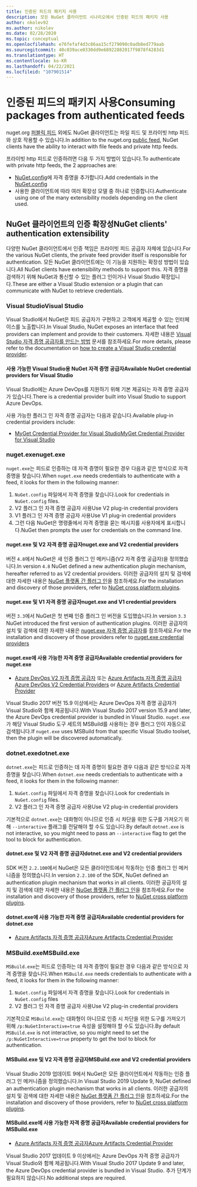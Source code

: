 ```yaml
---
title: 인증된 피드의 패키지 사용
description: 모든 NuGet 클라이언트 시나리오에서 인증된 피드의 패키지 사용
author: nkolev92
ms.author: nikolev
ms.date: 02/28/2020
ms.topic: conceptual
ms.openlocfilehash: e76fefaf4d3c86aa15cf279090c0adb8ed779aab
ms.sourcegitcommit: 40c039ace0330dd9e68922882017f9878f4283d1
ms.translationtype: HT
ms.contentlocale: ko-KR
ms.lasthandoff: 04/22/2021
ms.locfileid: "107901514"
---
```

# <a name="consuming-packages-from-authenticated-feeds"></a><span data-ttu-id="4fa8d-103">인증된 피드의 패키지 사용</span><span class="sxs-lookup"><span data-stu-id="4fa8d-103">Consuming packages from authenticated feeds</span></span>

<span data-ttu-id="4fa8d-104">nuget.org [퍼블릭 피드](https://api.nuget.org/v3/index.json) 외에도 NuGet 클라이언트는 파일 피드 및 프라이빗 http 피드와 상호 작용할 수 있습니다.</span><span class="sxs-lookup"><span data-stu-id="4fa8d-104">In addition to the nuget.org [public feed](https://api.nuget.org/v3/index.json), NuGet clients have the ability to interact with file feeds and private http feeds.</span></span>


<span data-ttu-id="4fa8d-105">프라이빗 http 피드로 인증하려면 다음 두 가지 방법이 있습니다.</span><span class="sxs-lookup"><span data-stu-id="4fa8d-105">To authenticate with private http feeds, the 2 approaches are:</span></span>

* <span data-ttu-id="4fa8d-106">[NuGet.config](../reference/nuget-config-file.md#packagesourcecredentials)에 자격 증명을 추가합니다.</span><span class="sxs-lookup"><span data-stu-id="4fa8d-106">Add credentials in the [NuGet.config](../reference/nuget-config-file.md#packagesourcecredentials)</span></span>
* <span data-ttu-id="4fa8d-107">사용한 클라이언트에 따라 여러 확장성 모델 중 하나로 인증합니다.</span><span class="sxs-lookup"><span data-stu-id="4fa8d-107">Authenticate using one of the many extensibility models depending on the client used.</span></span>

## <a name="nuget-clients-authentication-extensibility"></a><span data-ttu-id="4fa8d-108">NuGet 클라이언트의 인증 확장성</span><span class="sxs-lookup"><span data-stu-id="4fa8d-108">NuGet clients' authentication extensibility</span></span>

<span data-ttu-id="4fa8d-109">다양한 NuGet 클라이언트에서 인증 책임은 프라이빗 피드 공급자 자체에 있습니다.</span><span class="sxs-lookup"><span data-stu-id="4fa8d-109">For the various NuGet clients, the private feed provider itself is responsible for authentication.</span></span>
<span data-ttu-id="4fa8d-110">모든 NuGet 클라이언트에는 이 기능을 지원하는 확장성 방법이 있습니다.</span><span class="sxs-lookup"><span data-stu-id="4fa8d-110">All NuGet clients have extensibility methods to support this.</span></span> <span data-ttu-id="4fa8d-111">자격 증명을 검색하기 위해 NuGet과 통신할 수 있는 플러그 인이거나 Visual Studio 확장입니다.</span><span class="sxs-lookup"><span data-stu-id="4fa8d-111">These are either a Visual Studio extension or a plugin that can communicate with NuGet to retrieve credentials.</span></span>

### <a name="visual-studio"></a><span data-ttu-id="4fa8d-112">Visual Studio</span><span class="sxs-lookup"><span data-stu-id="4fa8d-112">Visual Studio</span></span>

<span data-ttu-id="4fa8d-113">Visual Studio에서 NuGet은 피드 공급자가 구현하고 고객에게 제공할 수 있는 인터페이스를 노출합니다.</span><span class="sxs-lookup"><span data-stu-id="4fa8d-113">In Visual Studio, NuGet exposes an interface that feed providers can implement and provide to their customers.</span></span> <span data-ttu-id="4fa8d-114">자세한 내용은 [Visual Studio 자격 증명 공급자를 만드는 방법](../reference/extensibility/NuGet-Credential-Providers-for-Visual-Studio.md) 문서를 참조하세요.</span><span class="sxs-lookup"><span data-stu-id="4fa8d-114">For more details, please refer to the documentation on [how to create a Visual Studio credential provider](../reference/extensibility/NuGet-Credential-Providers-for-Visual-Studio.md).</span></span>

#### <a name="available-nuget-credential-providers-for-visual-studio"></a><span data-ttu-id="4fa8d-115">사용 가능한 Visual Studio용 NuGet 자격 증명 공급자</span><span class="sxs-lookup"><span data-stu-id="4fa8d-115">Available NuGet credential providers for Visual Studio</span></span>

<span data-ttu-id="4fa8d-116">Visual Studio에는 Azure DevOps를 지원하기 위해 기본 제공되는 자격 증명 공급자가 있습니다.</span><span class="sxs-lookup"><span data-stu-id="4fa8d-116">There is a credential provider built into Visual Studio to support Azure DevOps.</span></span>


<span data-ttu-id="4fa8d-117">사용 가능한 플러그 인 자격 증명 공급자는 다음과 같습니다.</span><span class="sxs-lookup"><span data-stu-id="4fa8d-117">Available plug-in credential providers include:</span></span>

* [<span data-ttu-id="4fa8d-118">MyGet Credential Provider for Visual Studio</span><span class="sxs-lookup"><span data-stu-id="4fa8d-118">MyGet Credential Provider for Visual Studio</span></span>](http://docs.myget.org/docs/reference/credential-provider-for-visual-studio)

### <a name="nugetexe"></a><span data-ttu-id="4fa8d-119">nuget.exe</span><span class="sxs-lookup"><span data-stu-id="4fa8d-119">nuget.exe</span></span>

<span data-ttu-id="4fa8d-120">`nuget.exe`는 피드로 인증하는 데 자격 증명이 필요한 경우 다음과 같은 방식으로 자격 증명을 찾습니다.</span><span class="sxs-lookup"><span data-stu-id="4fa8d-120">When `nuget.exe` needs credentials to authenticate with a feed, it looks for them in the following manner:</span></span>

1. <span data-ttu-id="4fa8d-121">`NuGet.config` 파일에서 자격 증명을 찾습니다.</span><span class="sxs-lookup"><span data-stu-id="4fa8d-121">Look for credentials in `NuGet.config` files.</span></span>
1. <span data-ttu-id="4fa8d-122">V2 플러그 인 자격 증명 공급자 사용</span><span class="sxs-lookup"><span data-stu-id="4fa8d-122">Use V2 plug-in credential providers</span></span>
1. <span data-ttu-id="4fa8d-123">V1 플러그 인 자격 증명 공급자 사용</span><span class="sxs-lookup"><span data-stu-id="4fa8d-123">Use V1 plug-in credential providers</span></span>
1. <span data-ttu-id="4fa8d-124">그런 다음 NuGet은 명령줄에서 자격 증명을 묻는 메시지를 사용자에게 표시합니다.</span><span class="sxs-lookup"><span data-stu-id="4fa8d-124">NuGet then prompts the user for credentials on the command line.</span></span>

#### <a name="nugetexe-and-v2-credential-providers"></a><span data-ttu-id="4fa8d-125">nuget.exe 및 V2 자격 증명 공급자</span><span class="sxs-lookup"><span data-stu-id="4fa8d-125">nuget.exe and V2 credential providers</span></span>

<span data-ttu-id="4fa8d-126">버전 `4.8`에서 NuGet은 새 인증 플러그 인 메커니즘(V2 자격 증명 공급자)을 정의했습니다.</span><span class="sxs-lookup"><span data-stu-id="4fa8d-126">In version `4.8` NuGet defined a new authentication plugin mechanism, hereafter referred to as V2 credential providers.</span></span>
<span data-ttu-id="4fa8d-127">이러한 공급자의 설치 및 검색에 대한 자세한 내용은 [NuGet 플랫폼 간 플러그 인](../reference/extensibility/NuGet-Cross-Platform-Plugins.md#plugin-installation-and-discovery)을 참조하세요.</span><span class="sxs-lookup"><span data-stu-id="4fa8d-127">For the installation and discovery of those providers, refer to [NuGet cross platform plugins](../reference/extensibility/NuGet-Cross-Platform-Plugins.md#plugin-installation-and-discovery).</span></span>

#### <a name="nugetexe-and-v1-credential-providers"></a><span data-ttu-id="4fa8d-128">nuget.exe 및 V1 자격 증명 공급자</span><span class="sxs-lookup"><span data-stu-id="4fa8d-128">nuget.exe and V1 credential providers</span></span>

<span data-ttu-id="4fa8d-129">버전 `3.3`에서 NuGet은 첫 번째 인증 플러그 인 버전을 도입했습니다.</span><span class="sxs-lookup"><span data-stu-id="4fa8d-129">In version `3.3` NuGet introduced the first version of authentication plugins.</span></span>
<span data-ttu-id="4fa8d-130">이러한 공급자의 설치 및 검색에 대한 자세한 내용은 [nuget.exe 자격 증명 공급자](../reference/extensibility/nuget-exe-Credential-Providers.md#nugetexe-credential-provider-discovery)를 참조하세요.</span><span class="sxs-lookup"><span data-stu-id="4fa8d-130">For the installation and discovery of those providers refer to [nuget.exe credential providers](../reference/extensibility/nuget-exe-Credential-Providers.md#nugetexe-credential-provider-discovery)</span></span>

#### <a name="available-credential-providers-for-nugetexe"></a><span data-ttu-id="4fa8d-131">nuget.exe에 사용 가능한 자격 증명 공급자</span><span class="sxs-lookup"><span data-stu-id="4fa8d-131">Available credential providers for nuget.exe</span></span>

* <span data-ttu-id="4fa8d-132">[Azure DevOps V2 자격 증명 공급자](/azure/devops/artifacts/nuget/nuget-exe#add-a-feed-to-nuget-482-or-later) 또는 [Azure Artifacts 자격 증명 공급자](https://github.com/microsoft/artifacts-credprovider)</span><span class="sxs-lookup"><span data-stu-id="4fa8d-132">[Azure DevOps V2 Credential Providers](/azure/devops/artifacts/nuget/nuget-exe#add-a-feed-to-nuget-482-or-later) or [Azure Artifacts Credential Provider](https://github.com/microsoft/artifacts-credprovider)</span></span>

<span data-ttu-id="4fa8d-133">Visual Studio 2017 버전 15.9 이상에서는 Azure DevOps 자격 증명 공급자가 Visual Studio와 함께 제공됩니다.</span><span class="sxs-lookup"><span data-stu-id="4fa8d-133">With Visual Studio 2017 version 15.9 and later, the Azure DevOps credential provider is bundled in Visual Studio.</span></span>
<span data-ttu-id="4fa8d-134">`nuget.exe`가 해당 Visual Studio 도구 세트의 MSBuild를 사용하는 경우 플러그 인이 자동으로 검색됩니다.</span><span class="sxs-lookup"><span data-stu-id="4fa8d-134">If `nuget.exe` uses MSBuild from that specific Visual Studio toolset, then the plugin will be discovered automatically.</span></span>

### <a name="dotnetexe"></a><span data-ttu-id="4fa8d-135">dotnet.exe</span><span class="sxs-lookup"><span data-stu-id="4fa8d-135">dotnet.exe</span></span>

<span data-ttu-id="4fa8d-136">`dotnet.exe`는 피드로 인증하는 데 자격 증명이 필요한 경우 다음과 같은 방식으로 자격 증명을 찾습니다.</span><span class="sxs-lookup"><span data-stu-id="4fa8d-136">When `dotnet.exe` needs credentials to authenticate with a feed, it looks for them in the following manner:</span></span>

1. <span data-ttu-id="4fa8d-137">`NuGet.config` 파일에서 자격 증명을 찾습니다.</span><span class="sxs-lookup"><span data-stu-id="4fa8d-137">Look for credentials in `NuGet.config` files.</span></span>
1. <span data-ttu-id="4fa8d-138">V2 플러그 인 자격 증명 공급자 사용</span><span class="sxs-lookup"><span data-stu-id="4fa8d-138">Use V2 plug-in credential providers</span></span>

<span data-ttu-id="4fa8d-139">기본적으로 `dotnet.exe`는 대화형이 아니므로 인증 시 차단을 위한 도구를 가져오기 위해 `--interactive` 플래그를 전달해야 할 수도 있습니다.</span><span class="sxs-lookup"><span data-stu-id="4fa8d-139">By default `dotnet.exe` is not interactive, so you might need to pass an `--interactive` flag to get the tool to block for authentication.</span></span>

#### <a name="dotnetexe-and-v2-credential-providers"></a><span data-ttu-id="4fa8d-140">dotnet.exe 및 V2 자격 증명 공급자</span><span class="sxs-lookup"><span data-stu-id="4fa8d-140">dotnet.exe and V2 credential providers</span></span>

<span data-ttu-id="4fa8d-141">SDK 버전 `2.2.100`에서 NuGet은 모든 클라이언트에서 작동하는 인증 플러그 인 메커니즘을 정의했습니다.</span><span class="sxs-lookup"><span data-stu-id="4fa8d-141">In version `2.2.100` of the SDK, NuGet defined an authentication plugin mechanism that works in all clients.</span></span>
<span data-ttu-id="4fa8d-142">이러한 공급자의 설치 및 검색에 대한 자세한 내용은 [NuGet 플랫폼 간 플러그 인](../reference/extensibility/NuGet-Cross-Platform-Plugins.md#plugin-installation-and-discovery)을 참조하세요.</span><span class="sxs-lookup"><span data-stu-id="4fa8d-142">For the installation and discovery of those providers, refer to [NuGet cross platform plugins](../reference/extensibility/NuGet-Cross-Platform-Plugins.md#plugin-installation-and-discovery).</span></span>

#### <a name="available-credential-providers-for-dotnetexe"></a><span data-ttu-id="4fa8d-143">dotnet.exe에 사용 가능한 자격 증명 공급자</span><span class="sxs-lookup"><span data-stu-id="4fa8d-143">Available credential providers for dotnet.exe</span></span>

* [<span data-ttu-id="4fa8d-144">Azure Artifacts 자격 증명 공급자</span><span class="sxs-lookup"><span data-stu-id="4fa8d-144">Azure Artifacts Credential Provider</span></span>](https://github.com/microsoft/artifacts-credprovider)

### <a name="msbuildexe"></a><span data-ttu-id="4fa8d-145">MSBuild.exe</span><span class="sxs-lookup"><span data-stu-id="4fa8d-145">MSBuild.exe</span></span>

<span data-ttu-id="4fa8d-146">`MSBuild.exe`는 피드로 인증하는 데 자격 증명이 필요한 경우 다음과 같은 방식으로 자격 증명을 찾습니다.</span><span class="sxs-lookup"><span data-stu-id="4fa8d-146">When `MSBuild.exe` needs credentials to authenticate with a feed, it looks for them in the following manner:</span></span>

1. <span data-ttu-id="4fa8d-147">`NuGet.config` 파일에서 자격 증명을 찾습니다.</span><span class="sxs-lookup"><span data-stu-id="4fa8d-147">Look for credentials in `NuGet.config` files</span></span>
1. <span data-ttu-id="4fa8d-148">V2 플러그 인 자격 증명 공급자 사용</span><span class="sxs-lookup"><span data-stu-id="4fa8d-148">Use V2 plug-in credential providers</span></span>

<span data-ttu-id="4fa8d-149">기본적으로 `MSBuild.exe`는 대화형이 아니므로 인증 시 차단을 위한 도구를 가져오기 위해 `/p:NuGetInteractive=true` 속성을 설정해야 할 수도 있습니다.</span><span class="sxs-lookup"><span data-stu-id="4fa8d-149">By default `MSBuild.exe` is not interactive, so you might need to set the `/p:NuGetInteractive=true` property to get the tool to block for authentication.</span></span>

#### <a name="msbuildexe-and-v2-credential-providers"></a><span data-ttu-id="4fa8d-150">MSBuild.exe 및 V2 자격 증명 공급자</span><span class="sxs-lookup"><span data-stu-id="4fa8d-150">MSBuild.exe and V2 credential providers</span></span>

<span data-ttu-id="4fa8d-151">Visual Studio 2019 업데이트 9에서 NuGet은 모든 클라이언트에서 작동하는 인증 플러그 인 메커니즘을 정의했습니다.</span><span class="sxs-lookup"><span data-stu-id="4fa8d-151">In Visual Studio 2019 Update 9, NuGet defined an authentication plugin mechanism that works in all clients.</span></span>
<span data-ttu-id="4fa8d-152">이러한 공급자의 설치 및 검색에 대한 자세한 내용은 [NuGet 플랫폼 간 플러그 인](../reference/extensibility/NuGet-Cross-Platform-Plugins.md#plugin-installation-and-discovery)을 참조하세요.</span><span class="sxs-lookup"><span data-stu-id="4fa8d-152">For the installation and discovery of those providers, refer to [NuGet cross platform plugins](../reference/extensibility/NuGet-Cross-Platform-Plugins.md#plugin-installation-and-discovery).</span></span>

#### <a name="available-credential-providers-for-msbuildexe"></a><span data-ttu-id="4fa8d-153">MSBuild.exe에 사용 가능한 자격 증명 공급자</span><span class="sxs-lookup"><span data-stu-id="4fa8d-153">Available credential providers for MSBuild.exe</span></span>

* [<span data-ttu-id="4fa8d-154">Azure Artifacts 자격 증명 공급자</span><span class="sxs-lookup"><span data-stu-id="4fa8d-154">Azure Artifacts Credential Provider</span></span>](https://github.com/microsoft/artifacts-credprovider)

<span data-ttu-id="4fa8d-155">Visual Studio 2017 업데이트 9 이상에서는 Azure DevOps 자격 증명 공급자가 Visual Studio와 함께 제공됩니다.</span><span class="sxs-lookup"><span data-stu-id="4fa8d-155">With Visual Studio 2017 Update 9 and later, the Azure DevOps credential provider is bundled in Visual Studio.</span></span> <span data-ttu-id="4fa8d-156">추가 단계가 필요하지 않습니다.</span><span class="sxs-lookup"><span data-stu-id="4fa8d-156">No additional steps are required.</span></span>
